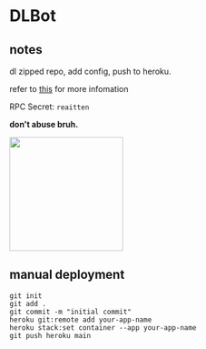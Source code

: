 # DLBot
## notes
dl zipped repo, add config, push to heroku.

refer to [this](https://github.com/gaowanliang/DownloadBot/blob/main/docs/DownloadBot_Guide_en.md) for more infomation

RPC Secret: ```reaitten```

**don't abuse bruh.**

<p><a href="https://heroku.com/deploy?template=https://github.com/reaitten/DLBot"> <img src="https://img.shields.io/badge/Deploy%20To%20Heroku-blueviolet?style=for-the-badge&logo=heroku" width="200""/></a></p>

  
## manual deployment
  
```
git init
git add .
git commit -m "initial commit"
heroku git:remote add your-app-name
heroku stack:set container --app your-app-name
git push heroku main
```
